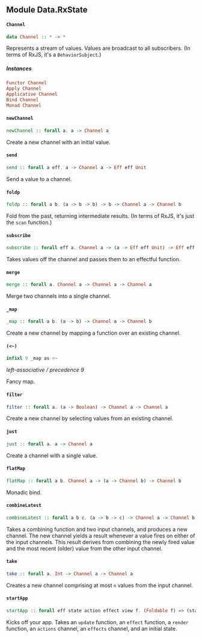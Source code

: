 ## Module Data.RxState

#### `Channel`

``` purescript
data Channel :: * -> *
```

Represents a stream of values.  Values are broadcast to all
subscribers. (In terms of RxJS, it's a `BehaviorSubject`.)

##### Instances
``` purescript
Functor Channel
Apply Channel
Applicative Channel
Bind Channel
Monad Channel
```

#### `newChannel`

``` purescript
newChannel :: forall a. a -> Channel a
```

Create a new channel with an initial value.

#### `send`

``` purescript
send :: forall a eff. a -> Channel a -> Eff eff Unit
```

Send a value to a channel.

#### `foldp`

``` purescript
foldp :: forall a b. (a -> b -> b) -> b -> Channel a -> Channel b
```

Fold from the past, returning intermediate results. (In terms of RxJS, it's just the `scan` function.)

#### `subscribe`

``` purescript
subscribe :: forall eff a. Channel a -> (a -> Eff eff Unit) -> Eff eff Unit
```

Takes values off the channel and passes them to an effectful function.

#### `merge`

``` purescript
merge :: forall a. Channel a -> Channel a -> Channel a
```

Merge two channels into a single channel.

#### `_map`

``` purescript
_map :: forall a b. (a -> b) -> Channel a -> Channel b
```

Create a new channel by mapping a function over an existing channel.

#### `(<~)`

``` purescript
infixl 9 _map as <~
```

_left-associative / precedence 9_

Fancy map.

#### `filter`

``` purescript
filter :: forall a. (a -> Boolean) -> Channel a -> Channel a
```

Create a new channel by selecting values from an existing channel.

#### `just`

``` purescript
just :: forall a. a -> Channel a
```

Create a channel with a single value.

#### `flatMap`

``` purescript
flatMap :: forall a b. Channel a -> (a -> Channel b) -> Channel b
```

Monadic bind.

#### `combineLatest`

``` purescript
combineLatest :: forall a b c. (a -> b -> c) -> Channel a -> Channel b -> Channel c
```

Takes a combining function and two input channels, and produces a new channel.  The new
channel yields a result whenever a value fires on either of the input channels.  This
result derives from combining the newly fired value and the most recent (older) value
from the other input channel.

#### `take`

``` purescript
take :: forall a. Int -> Channel a -> Channel a
```

Creates a new channel comprising at most `n` values from the input channel.

#### `startApp`

``` purescript
startApp :: forall eff state action effect view f. (Foldable f) => (state -> action -> state) -> (effect -> Eff eff Unit) -> (state -> Eff eff view) -> Channel (f action) -> Channel (f effect) -> state -> Eff eff Unit
```

Kicks off your app.  Takes an `update` function, an `effect` function,
a `render` function, an `actions` channel, an `effects` channel, and an initial state.


